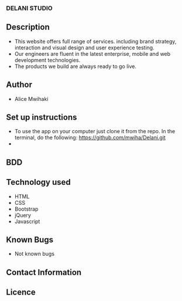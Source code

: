 ### DELANI STUDIO ###

## Description ##

- This website offers full range of services. including brand strategy, interaction and visual design and user experience testing.
- Our engineers are fluent in the latest enterprise, mobile and web development technologies. 
- The products we build are always ready to go live.

## Author ##
- Alice Mwihaki


## Set up instructions ##
- To use the app on your computer just clone it from the repo. In the terminal, do the following:
https://github.com/mwiha/Delani.git
- 

## BDD ##


## Technology used ##
- HTML
- CSS
- Bootstrap
- jQuery
- Javascript

## Known Bugs ##
- Not known bugs

## Contact Information ##

## Licence ##